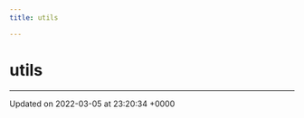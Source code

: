 ```yaml
---
title: utils

---
```


# utils








-------------------------------

Updated on 2022-03-05 at 23:20:34 +0000